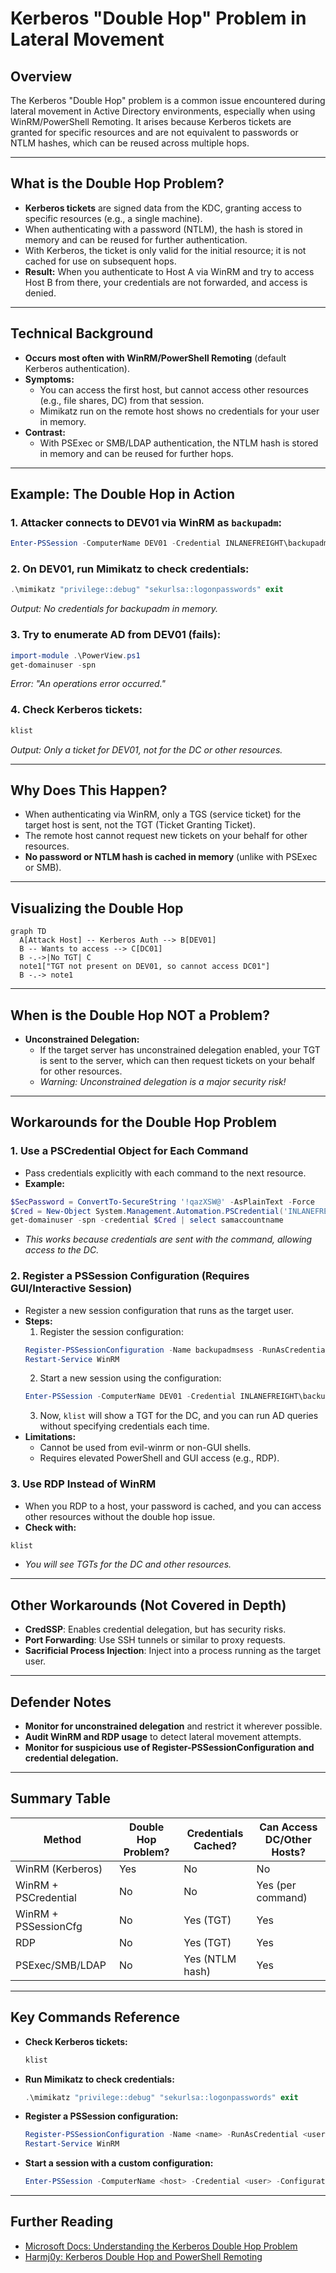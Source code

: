 # Kerberos "Double Hop" Problem in Lateral Movement

## Overview
The Kerberos "Double Hop" problem is a common issue encountered during lateral movement in Active Directory environments, especially when using WinRM/PowerShell Remoting. It arises because Kerberos tickets are granted for specific resources and are not equivalent to passwords or NTLM hashes, which can be reused across multiple hops.

---

## What is the Double Hop Problem?
- **Kerberos tickets** are signed data from the KDC, granting access to specific resources (e.g., a single machine).
- When authenticating with a password (NTLM), the hash is stored in memory and can be reused for further authentication.
- With Kerberos, the ticket is only valid for the initial resource; it is not cached for use on subsequent hops.
- **Result:** When you authenticate to Host A via WinRM and try to access Host B from there, your credentials are not forwarded, and access is denied.

---

## Technical Background
- **Occurs most often with WinRM/PowerShell Remoting** (default Kerberos authentication).
- **Symptoms:**
  - You can access the first host, but cannot access other resources (e.g., file shares, DC) from that session.
  - Mimikatz run on the remote host shows no credentials for your user in memory.
- **Contrast:**
  - With PSExec or SMB/LDAP authentication, the NTLM hash is stored in memory and can be reused for further hops.

---

## Example: The Double Hop in Action

### 1. Attacker connects to DEV01 via WinRM as `backupadm`:
```powershell
Enter-PSSession -ComputerName DEV01 -Credential INLANEFREIGHT\backupadm
```

### 2. On DEV01, run Mimikatz to check credentials:
```powershell
.\mimikatz "privilege::debug" "sekurlsa::logonpasswords" exit
```
*Output: No credentials for backupadm in memory.*

### 3. Try to enumerate AD from DEV01 (fails):
```powershell
import-module .\PowerView.ps1
get-domainuser -spn
```
*Error: "An operations error occurred."*

### 4. Check Kerberos tickets:
```powershell
klist
```
*Output: Only a ticket for DEV01, not for the DC or other resources.*

---

## Why Does This Happen?
- When authenticating via WinRM, only a TGS (service ticket) for the target host is sent, not the TGT (Ticket Granting Ticket).
- The remote host cannot request new tickets on your behalf for other resources.
- **No password or NTLM hash is cached in memory** (unlike with PSExec or SMB).

---

## Visualizing the Double Hop

```mermaid
graph TD
  A[Attack Host] -- Kerberos Auth --> B[DEV01]
  B -- Wants to access --> C[DC01]
  B -.->|No TGT| C
  note1["TGT not present on DEV01, so cannot access DC01"]
  B -.-> note1
```

---

## When is the Double Hop NOT a Problem?
- **Unconstrained Delegation:**
  - If the target server has unconstrained delegation enabled, your TGT is sent to the server, which can then request tickets on your behalf for other resources.
  - *Warning: Unconstrained delegation is a major security risk!*

---

## Workarounds for the Double Hop Problem

### 1. Use a PSCredential Object for Each Command
- Pass credentials explicitly with each command to the next resource.
- **Example:**
```powershell
$SecPassword = ConvertTo-SecureString '!qazXSW@' -AsPlainText -Force
$Cred = New-Object System.Management.Automation.PSCredential('INLANEFREIGHT\backupadm', $SecPassword)
get-domainuser -spn -credential $Cred | select samaccountname
```
- *This works because credentials are sent with the command, allowing access to the DC.*

### 2. Register a PSSession Configuration (Requires GUI/Interactive Session)
- Register a new session configuration that runs as the target user.
- **Steps:**
    1. Register the session configuration:
    ```powershell
    Register-PSSessionConfiguration -Name backupadmsess -RunAsCredential inlanefreight\backupadm
    Restart-Service WinRM
    ```
    2. Start a new session using the configuration:
    ```powershell
    Enter-PSSession -ComputerName DEV01 -Credential INLANEFREIGHT\backupadm -ConfigurationName backupadmsess
    ```
    3. Now, `klist` will show a TGT for the DC, and you can run AD queries without specifying credentials each time.
- **Limitations:**
    - Cannot be used from evil-winrm or non-GUI shells.
    - Requires elevated PowerShell and GUI access (e.g., RDP).

### 3. Use RDP Instead of WinRM
- When you RDP to a host, your password is cached, and you can access other resources without the double hop issue.
- **Check with:**
```cmd
klist
```
- *You will see TGTs for the DC and other resources.*

---

## Other Workarounds (Not Covered in Depth)
- **CredSSP**: Enables credential delegation, but has security risks.
- **Port Forwarding**: Use SSH tunnels or similar to proxy requests.
- **Sacrificial Process Injection**: Inject into a process running as the target user.

---

## Defender Notes
- **Monitor for unconstrained delegation** and restrict it wherever possible.
- **Audit WinRM and RDP usage** to detect lateral movement attempts.
- **Monitor for suspicious use of Register-PSSessionConfiguration and credential delegation.**

---

## Summary Table
| Method                | Double Hop Problem? | Credentials Cached? | Can Access DC/Other Hosts? |
|-----------------------|--------------------|---------------------|----------------------------|
| WinRM (Kerberos)      | Yes                | No                  | No                         |
| WinRM + PSCredential  | No                 | No                  | Yes (per command)          |
| WinRM + PSSessionCfg  | No                 | Yes (TGT)           | Yes                        |
| RDP                   | No                 | Yes (TGT)           | Yes                        |
| PSExec/SMB/LDAP       | No                 | Yes (NTLM hash)     | Yes                        |

---

## Key Commands Reference
- **Check Kerberos tickets:**
    ```powershell
    klist
    ```
- **Run Mimikatz to check credentials:**
    ```powershell
    .\mimikatz "privilege::debug" "sekurlsa::logonpasswords" exit
    ```
- **Register a PSSession configuration:**
    ```powershell
    Register-PSSessionConfiguration -Name <name> -RunAsCredential <user>
    Restart-Service WinRM
    ```
- **Start a session with a custom configuration:**
    ```powershell
    Enter-PSSession -ComputerName <host> -Credential <user> -ConfigurationName <name>
    ```

---

## Further Reading
- [Microsoft Docs: Understanding the Kerberos Double Hop Problem](https://docs.microsoft.com/en-us/archive/blogs/askds/understanding-the-double-hop-problem)
- [Harmj0y: Kerberos Double Hop and PowerShell Remoting](https://www.harmj0y.net/blog/powershell/kerberos-double-hop-and-powershell-remoting/) 